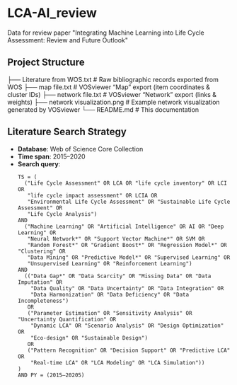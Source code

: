 # LCA-AI_review
Data for review paper "Integrating Machine Learning into Life Cycle Assessment: Review and Future Outlook"


## Project Structure
├── Literature from WOS.txt # Raw bibliographic records exported from WOS
├── map file.txt # VOSviewer “Map” export (item coordinates & cluster IDs)
├── network file.txt # VOSviewer “Network” export (links & weights)
├── network visualization.png # Example network visualization generated by VOSviewer
└── README.md # This documentation

## Literature Search Strategy

- **Database**: Web of Science Core Collection  
- **Time span**: 2015–2020  
- **Search query**:
  ```text
  TS = (
    ("Life Cycle Assessment" OR LCA OR "life cycle inventory" OR LCI OR
     "life cycle impact assessment" OR LCIA OR
     "Environmental Life Cycle Assessment" OR "Sustainable Life Cycle Assessment" OR
     "Life Cycle Analysis")
  AND
    ("Machine Learning" OR "Artificial Intelligence" OR AI OR "Deep Learning" OR
     "Neural Network*" OR "Support Vector Machine*" OR SVM OR
     "Random Forest*" OR "Gradient Boost*" OR "Regression Model*" OR "Clustering" OR
     "Data Mining" OR "Predictive Model*" OR "Supervised Learning" OR
     "Unsupervised Learning" OR "Reinforcement Learning")
  AND
    (("Data Gap*" OR "Data Scarcity" OR "Missing Data" OR "Data Imputation" OR
      "Data Quality" OR "Data Uncertainty" OR "Data Integration" OR
      "Data Harmonization" OR "Data Deficiency" OR "Data Incompleteness")
     OR
     ("Parameter Estimation" OR "Sensitivity Analysis" OR "Uncertainty Quantification" OR
      "Dynamic LCA" OR "Scenario Analysis" OR "Design Optimization" OR
      "Eco-design" OR "Sustainable Design")
     OR
     ("Pattern Recognition" OR "Decision Support" OR "Predictive LCA" OR
      "Real-time LCA" OR "LCA Modeling" OR "LCA Simulation"))
  )
  AND PY = (2015–20205)


